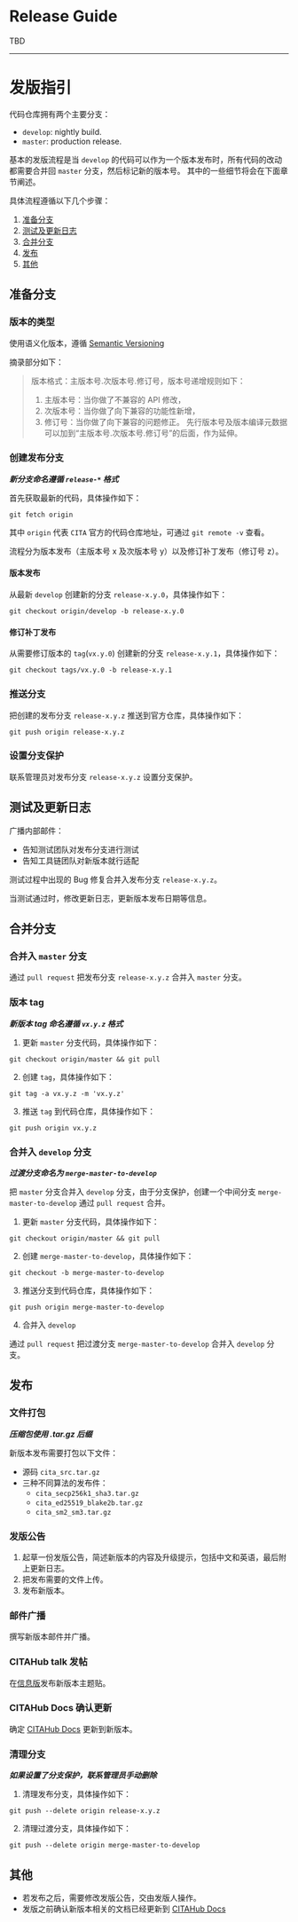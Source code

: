 # Release Guide

TBD

----------------------

# 发版指引

代码仓库拥有两个主要分支：

* `develop`: nightly build.
* `master`: production release.

基本的发版流程是当 `develop` 的代码可以作为一个版本发布时，所有代码的改动都需要合并回 `master` 分支，然后标记新的版本号。
其中的一些细节将会在下面章节阐述。

具体流程遵循以下几个步骤：

1. [准备分支](#准备分支)
2. [测试及更新日志](#测试及更新日志)
3. [合并分支](#合并分支)
4. [发布](#发布)
5. [其他](#其他)

## 准备分支

### 版本的类型

使用语义化版本，遵循 [Semantic Versioning]

摘录部分如下：

> 版本格式：主版本号.次版本号.修订号，版本号递增规则如下：
>
> 1. 主版本号：当你做了不兼容的 API 修改，
> 2. 次版本号：当你做了向下兼容的功能性新增，
> 3. 修订号：当你做了向下兼容的问题修正。
> 先行版本号及版本编译元数据可以加到“主版本号.次版本号.修订号”的后面，作为延伸。

### 创建发布分支

***新分支命名遵循 `release-*` 格式***

首先获取最新的代码，具体操作如下：

```
git fetch origin
```

其中 `origin` 代表 `CITA` 官方的代码仓库地址，可通过 `git remote -v` 查看。

流程分为版本发布（主版本号 x 及次版本号 y）以及修订补丁发布（修订号 z）。

#### 版本发布

从最新 `develop` 创建新的分支 `release-x.y.0`，具体操作如下：

```
git checkout origin/develop -b release-x.y.0
```

#### 修订补丁发布

从需要修订版本的 `tag`(`vx.y.0`) 创建新的分支 `release-x.y.1`，具体操作如下：

```
git checkout tags/vx.y.0 -b release-x.y.1
```

### 推送分支

把创建的发布分支 `release-x.y.z` 推送到官方仓库，具体操作如下：

```
git push origin release-x.y.z
```

### 设置分支保护

联系管理员对发布分支 `release-x.y.z` 设置分支保护。

## 测试及更新日志

广播内部邮件：

* 告知测试团队对发布分支进行测试
* 告知工具链团队对新版本就行适配

测试过程中出现的 Bug 修复合并入发布分支 `release-x.y.z`。

当测试通过时，修改更新日志，更新版本发布日期等信息。

## 合并分支

### 合并入 `master` 分支

通过 `pull request` 把发布分支 `release-x.y.z` 合并入 `master` 分支。

### 版本 tag

***新版本 tag 命名遵循 `vx.y.z` 格式***

1. 更新 `master` 分支代码，具体操作如下：

```
git checkout origin/master && git pull
```

2. 创建 `tag`，具体操作如下：

```
git tag -a vx.y.z -m 'vx.y.z'
```

3. 推送 `tag` 到代码仓库，具体操作如下：

```
git push origin vx.y.z
```

### 合并入 `develop` 分支

***过渡分支命名为 `merge-master-to-develop`***

把 `master` 分支合并入 `develop` 分支，由于分支保护，创建一个中间分支 `merge-master-to-develop` 通过 `pull request` 合并。

1. 更新 `master` 分支代码，具体操作如下：

```
git checkout origin/master && git pull
```

2. 创建 `merge-master-to-develop`，具体操作如下：

```
git checkout -b merge-master-to-develop
```

3. 推送分支到代码仓库，具体操作如下：

```
git push origin merge-master-to-develop
```

4. 合并入 `develop`

通过 `pull request` 把过渡分支 `merge-master-to-develop` 合并入 `develop` 分支。

## 发布

### 文件打包

***压缩包使用 .tar.gz 后缀***

新版本发布需要打包以下文件：

* 源码 `cita_src.tar.gz`
* 三种不同算法的发布件：
    - `cita_secp256k1_sha3.tar.gz`
    - `cita_ed25519_blake2b.tar.gz`
    - `cita_sm2_sm3.tar.gz`

### 发版公告

1. 起草一份发版公告，简述新版本的内容及升级提示，包括中文和英语，最后附上更新日志。
2. 把发布需要的文件上传。
3. 发布新版本。

### 邮件广播

撰写新版本邮件并广播。

### CITAHub talk 发帖

在[信息版]发布新版本主题贴。

### CITAHub Docs 确认更新

确定 [CITAHub Docs] 更新到新版本。

### 清理分支

***如果设置了分支保护，联系管理员手动删除***

1. 清理发布分支，具体操作如下：

```
git push --delete origin release-x.y.z
```

2. 清理过渡分支，具体操作如下：

```
git push --delete origin merge-master-to-develop
```

## 其他

* 若发布之后，需要修改发版公告，交由发版人操作。
* 发版之前确认新版本相关的文档已经更新到 [CITAHub Docs]

[CITAhub Docs]: https://docs.citahub.com/zh-CN/welcome
[Semantic Versioning]: https://semver.org/
[信息版]: https://talk.citahub.com/c/9-category
